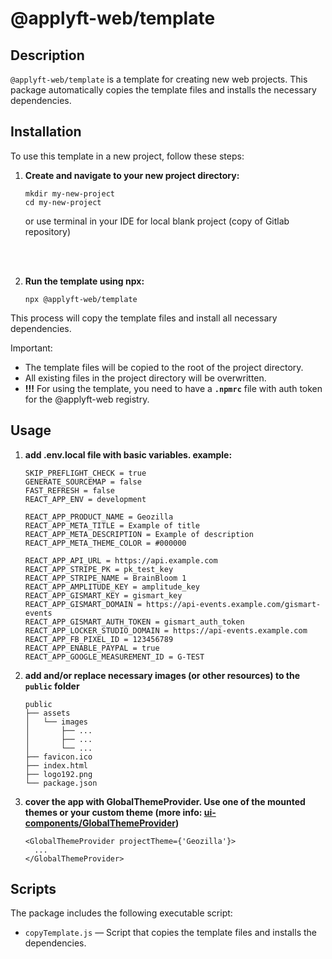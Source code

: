 # @applyft-web/template

## Description

`@applyft-web/template` is a template for creating new web projects. This package automatically copies the template files and installs the necessary dependencies.

## Installation

To use this template in a new project, follow these steps:

1. **Create and navigate to your new project directory:**

    ```
    mkdir my-new-project
    cd my-new-project
    ```
   or use terminal in your IDE for local blank project (copy of Gitlab repository)
<br/>
<br/>

2. **Run the template using npx:**

    ```
    npx @applyft-web/template
    ```

This process will copy the template files and install all necessary dependencies.

Important:
- The template files will be copied to the root of the project directory.
- All existing files in the project directory will be overwritten.
- **!!!** For using the template, you need to have a **`.npmrc`** file with auth token for the @applyft-web registry.

## Usage

1. **add .env.local file with basic variables. example:**
   ```
   SKIP_PREFLIGHT_CHECK = true
   GENERATE_SOURCEMAP = false
   FAST_REFRESH = false
   REACT_APP_ENV = development

   REACT_APP_PRODUCT_NAME = Geozilla
   REACT_APP_META_TITLE = Example of title
   REACT_APP_META_DESCRIPTION = Example of description
   REACT_APP_META_THEME_COLOR = #000000

   REACT_APP_API_URL = https://api.example.com
   REACT_APP_STRIPE_PK = pk_test_key
   REACT_APP_STRIPE_NAME = BrainBloom 1
   REACT_APP_AMPLITUDE_KEY = amplitude_key
   REACT_APP_GISMART_KEY = gismart_key
   REACT_APP_GISMART_DOMAIN = https://api-events.example.com/gismart-events
   REACT_APP_GISMART_AUTH_TOKEN = gismart_auth_token
   REACT_APP_LOCKER_STUDIO_DOMAIN = https://api-events.example.com
   REACT_APP_FB_PIXEL_ID = 123456789
   REACT_APP_ENABLE_PAYPAL = true
   REACT_APP_GOOGLE_MEASUREMENT_ID = G-TEST
   ```
2. **add and/or replace necessary images (or other resources) to the `public` folder**
   ```plaintext
   public
   ├── assets
   │   └── images
   │       ├── ...
   │       ├── ...
   │       └── ...
   ├── favicon.ico
   ├── index.html
   ├── logo192.png
   └── package.json
   ```

3. **cover the app with GlobalThemeProvider. Use one of the mounted themes or your custom theme (more info: [ui-components/GlobalThemeProvider](https://applyft-web.github.io/ui-components/?path=/story/core-globalthemeprovider--global-theme-provider-story-template))**
   ```
   <GlobalThemeProvider projectTheme={'Geozilla'}>
     ...
   </GlobalThemeProvider>
   ```



## Scripts

The package includes the following executable script:

- `copyTemplate.js` — Script that copies the template files and installs the dependencies.

